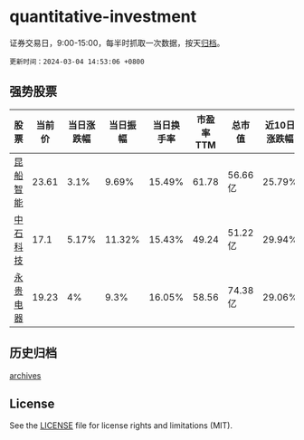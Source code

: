 # quantitative-investment

证券交易日，9:00-15:00，每半时抓取一次数据，按天[归档](archives)。

`更新时间：2024-03-04 14:53:06 +0800`

## 强势股票

|股票|当前价|当日涨跌幅|当日振幅|当日换手率|市盈率TTM|总市值|近10日涨跌幅|
|----|----|----|----|----|----|----|----|
|[昆船智能](https://xueqiu.com/S/SZ301311)|23.61|3.1%|9.69%|15.49%|61.78|56.66亿|25.79%|
|[中石科技](https://xueqiu.com/S/SZ300684)|17.1|5.17%|11.32%|15.43%|49.24|51.22亿|29.94%|
|[永贵电器](https://xueqiu.com/S/SZ300351)|19.23|4%|9.3%|16.05%|58.56|74.38亿|29.06%|

## 历史归档

[archives](archives)

## License

See the [LICENSE](LICENSE) file for license rights and limitations (MIT).